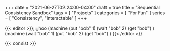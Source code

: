 +++
date = "2021-06-27T02:24:00-04:00"
draft = true
title = "Sequential Consistency Sandbox"
tags = [ "Projects" ]
categories = [ "For Fun" ]
series = [ "Consistency", "Interactable" ]
+++


<!--more-->

{{< editor >}};;;;hoo
(machine
    (put "bob" 1)
    (wait "bob" 2)
    (get "bob")
)
(machine
    (wait "bob" 1)
    (put "bob" 2)
    (get "bob")
)
{{< /editor >}}

{{< consist >}}
